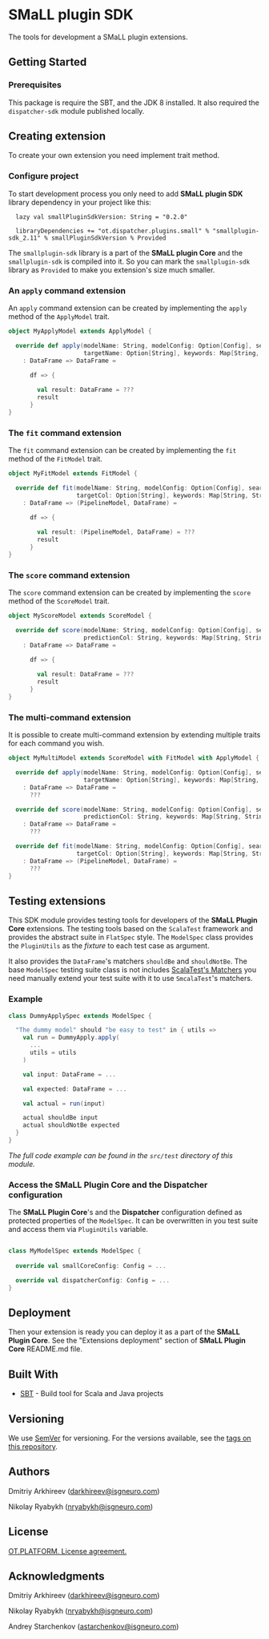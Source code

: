 # SMaLL plugin SDK

The tools for development a SMaLL plugin extensions.

## Getting Started

### Prerequisites

This package is require the SBT, and the JDK 8 installed.
It also required the `dispatcher-sdk` module published locally.

## Creating extension

To create your own extension you need implement trait method.

### Configure project

To start development process you only need to add **SMaLL plugin SDK** library dependency in your project like this:

```
  lazy val smallPluginSdkVersion: String = "0.2.0"

  libraryDependencies += "ot.dispatcher.plugins.small" % "smallplugin-sdk_2.11" % smallPluginSdkVersion % Provided
```
The `smallplugin-sdk` library is a part of the **SMaLL plugin Core** and the `smallplugin-sdk` is compiled into it.
So you can mark the `smallplugin-sdk` library as `Provided` to make you extension's size much smaller. 

### An `apply` command extension

An `apply` command extension can be created by implementing the `apply` method of the `ApplyModel` trait.

```scala
object MyApplyModel extends ApplyModel {

  override def apply(modelName: String, modelConfig: Option[Config], searchId: Int, featureCols: List[String],
                     targetName: Option[String], keywords: Map[String, String], utils: PluginUtils)
    : DataFrame => DataFrame =

      df => {
        
        val result: DataFrame = ???
        result
      }
}
``` 

### The `fit` command extension

The `fit` command extension can be created by implementing the `fit` method of the `FitModel` trait.

```scala
object MyFitModel extends FitModel {

  override def fit(modelName: String, modelConfig: Option[Config], searchId: Int, featureCols: List[String],
                   targetCol: Option[String], keywords: Map[String, String], utils: PluginUtils)
    : DataFrame => (PipelineModel, DataFrame) =

      df => {
      
        val result: (PipelineModel, DataFrame) = ???
        result
      }
}
```

### The `score` command extension

The `score` command extension can be created by implementing the `score` method of the `ScoreModel` trait.

```scala
object MyScoreModel extends ScoreModel {

  override def score(modelName: String, modelConfig: Option[Config], searchId: Int, labelCol: String,
                     predictionCol: String, keywords: Map[String, String], utils: PluginUtils)
    : DataFrame => DataFrame =

      df => {
        
        val result: DataFrame = ???
        result
      }
}
```

### The multi-command extension

It is possible to create multi-command extension by extending multiple traits for each command you wish.

```scala
object MyMultiModel extends ScoreModel with FitModel with ApplyModel {

  override def apply(modelName: String, modelConfig: Option[Config], searchId: Int, featureCols: List[String],
                     targetName: Option[String], keywords: Map[String, String], utils: PluginUtils)
    : DataFrame => DataFrame =
      ???

  override def score(modelName: String, modelConfig: Option[Config], searchId: Int, labelCol: String,
                     predictionCol: String, keywords: Map[String, String], utils: PluginUtils)
    : DataFrame => DataFrame = 
      ???

  override def fit(modelName: String, modelConfig: Option[Config], searchId: Int, featureCols: List[String],
                   targetCol: Option[String], keywords: Map[String, String], utils: PluginUtils)
    : DataFrame => (PipelineModel, DataFrame) = 
      ???
}
```

## Testing extensions

This SDK module provides testing tools for developers of the **SMaLL Plugin Core** extensions.
The testing tools based on the `ScalaTest` framework and provides the abstract suite in `FlatSpec` style.
The `ModelSpec` class provides the `PluginUtils` as the _fixture_ to each test case as argument.

It also provides the `DataFrame`'s matchers `shouldBe` and `shouldNotBe`. 
The base `ModelSpec` testing suite class is not includes [ScalaTest's Matchers](https://www.scalatest.org/user_guide/using_matchers) you need manually extend your test suite with it to use `SmcalaTest`'s matchers. 

### Example
```scala
class DummyApplySpec extends ModelSpec {

  "The dummy model" should "be easy to test" in { utils =>
    val run = DummyApply.apply(
      ...
      utils = utils
    )

    val input: DataFrame = ...

    val expected: DataFrame = ...

    val actual = run(input)

    actual shouldBe input
    actual shouldNotBe expected
  }
}
```

_The full code example can be found in the `src/test` directory of this module._

### Access the SMaLL Plugin Core and the Dispatcher configuration

The **SMaLL Plugin Core**'s and the **Dispatcher** configuration defined as protected properties of the `ModelSpec`.
It can be overwritten in you test suite and access them via `PluginUtils` variable.
```scala

class MyModelSpec extends ModelSpec {
  
  override val smallCoreConfig: Config = ...

  override val dispatcherConfig: Config = ...
}
```


## Deployment

Then your extension is ready you can deploy it as a part of the **SMaLL Plugin Core**.
See the "Extensions deployment" section of **SMaLL Plugin Core** README.md file.

## Built With

* [SBT](https://www.scala-sbt.org) - Build tool for Scala and Java projects

## Versioning

We use [SemVer](http://semver.org/) for versioning. For the versions available, see the [tags on this repository](https://github.com/your/project/tags). 

## Authors

Dmitriy Arkhireev (darkhireev@isgneuro.com)

Nikolay Ryabykh (nryabykh@isgneuro.com)  


## License

[OT.PLATFORM. License agreement.](LICENSE.md)


## Acknowledgments

Dmitriy Arkhireev (darkhireev@isgneuro.com)

Nikolay Ryabykh (nryabykh@isgneuro.com)  

Andrey Starchenkov (astarchenkov@isgneuro.com)